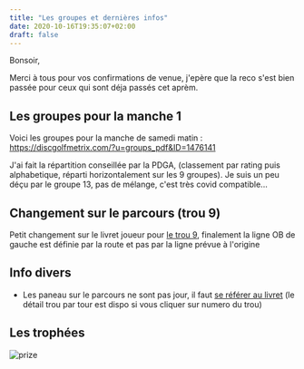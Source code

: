```yaml
---
title: "Les groupes et dernières infos"
date: 2020-10-16T19:35:07+02:00
draft: false
---
```


Bonsoir,

Merci à tous pour vos confirmations de venue, j'epère que la reco s'est bien passée pour ceux qui sont déja passés cet aprèm.

## Les groupes pour la manche 1

Voici les groupes pour la manche de samedi matin : https://discgolfmetrix.com/?u=groups_pdf&ID=1476141

<!--more-->

J'ai fait la répartition conseillée par la PDGA, (classement par rating puis alphabetique, réparti horizontalement sur les 9 groupes). Je suis un peu déçu par le groupe 13, pas de mélange, c'est très covid compatible...


## Changement sur le parcours (trou 9)

Petit changement sur le livret joueur pour [le trou 9](/parcours/9), finalement la ligne OB de gauche est définie par la route et pas par la ligne prévue à l'origine


## Info divers

 - Les paneau sur le parcours ne sont pas jour, il faut [se référer au livret](/parcours) (le détail trou par tour est dispo si vous cliquer sur numero du trou)



## Les trophées

![prize](/prize.jpg)